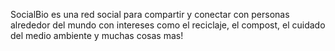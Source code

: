 SocialBio es una red social para compartir y conectar con personas alrededor del mundo con intereses como el reciclaje, el compost, el cuidado del medio ambiente y muchas cosas mas!
